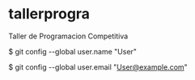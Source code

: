 # tallerprogra
Taller de Programacion Competitiva


$ git config --global user.name "User"

$ git config --global user.email "User@example.com"
